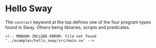 # Hello Sway

The `contract` keyword at the top defines one of the four program types found in Sway. Others being libraries, scripts and predicates.

```sway
<!-- MDBOOK-INCLUDE-ERROR: File not found '../examples/hello_sway/src/main.sw' -->
```
